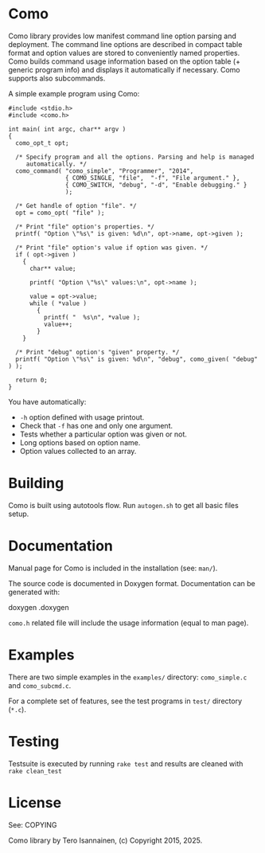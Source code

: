 # Como

Como library provides low manifest command line option parsing and
deployment. The command line options are described in compact table
format and option values are stored to conveniently named
properties. Como builds command usage information based on the option
table (+ generic program info) and displays it automatically if
necessary. Como supports also subcommands.


A simple example program using Como:

    #include <stdio.h>
    #include <como.h>

    int main( int argc, char** argv )
    {
      como_opt_t opt;

      /* Specify program and all the options. Parsing and help is managed
         automatically. */
      como_command( "como_simple", "Programmer", "2014",
                    { COMO_SINGLE, "file",  "-f", "File argument." },
                    { COMO_SWITCH, "debug", "-d", "Enable debugging." }
                    );

      /* Get handle of option "file". */
      opt = como_opt( "file" );

      /* Print "file" option's properties. */
      printf( "Option \"%s\" is given: %d\n", opt->name, opt->given );

      /* Print "file" option's value if option was given. */
      if ( opt->given )
        {
          char** value;

          printf( "Option \"%s\" values:\n", opt->name );

          value = opt->value;
          while ( *value )
            {
              printf( "  %s\n", *value );
              value++;
            }
        }

      /* Print "debug" option's "given" property. */
      printf( "Option \"%s\" is given: %d\n", "debug", como_given( "debug" ) );

      return 0;
    }


You have automatically:
  - `-h` option defined with usage printout.
  - Check that `-f` has one and only one argument.
  - Tests whether a particular option was given or not.
  - Long options based on option name.
  - Option values collected to an array.



# Building

Como is built using autotools flow. Run `autogen.sh` to get all basic
files setup.


# Documentation

Manual page for Como is included in the installation (see: `man/`).

The source code is documented in Doxygen format. Documentation can be
generated with:

  doxygen .doxygen

`como.h` related file will include the usage information (equal to man
page).


# Examples

There are two simple examples in the `examples/` directory:
`como_simple.c` and `como_subcmd.c`.

For a complete set of features, see the test programs in `test/`
directory (`*.c`).


# Testing

Testsuite is executed by running `rake test` and results are cleaned
with `rake clean_test`


# License

See: COPYING



Como library by Tero Isannainen, (c) Copyright 2015, 2025.
